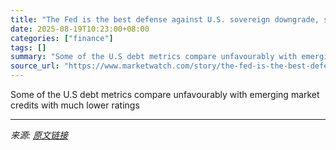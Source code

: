 ```yaml
---
title: "The Fed is the best defense against U.S. sovereign downgrade, says rating agency"
date: 2025-08-19T10:23:00+08:00
categories: ["finance"]
tags: []
summary: "Some of the U.S debt metrics compare unfavourably with emerging market credits with much lower ratings"
source_url: "https://www.marketwatch.com/story/the-fed-is-the-best-defense-against-u-s-sovereign-downgrade-says-rating-agency-ecc4413a?mod=mw_rss_topstories"
---
```


Some of the U.S debt metrics compare unfavourably with emerging market credits with much lower ratings

---

*来源: [原文链接](https://www.marketwatch.com/story/the-fed-is-the-best-defense-against-u-s-sovereign-downgrade-says-rating-agency-ecc4413a?mod=mw_rss_topstories)*
